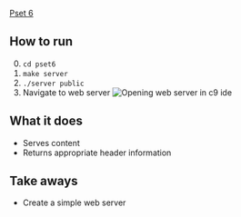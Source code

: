 [Pset 6](http://cdn.cs50.net/2016/x/psets/6/pset6/pset6.html)

## How to run
0. `cd pset6`
1. `make server`
2. `./server public`
3. Navigate to web server ![Opening web server in c9 ide](http://image.prntscr.com/image/33eac04881b643dc8cc2565435611da0.png)

## What it does
* Serves content
* Returns appropriate header information 

## Take aways
* Create a simple web server
